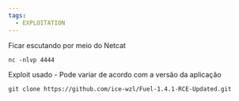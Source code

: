 ```yaml
---
tags:
  - EXPLOITATION
---
```

Ficar escutando por meio do Netcat
```shell
nc -nlvp 4444
```

Exploit usado - Pode variar de acordo com a versão da aplicação
```shell
git clone https://github.com/ice-wzl/Fuel-1.4.1-RCE-Updated.git
```

